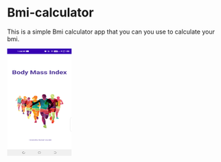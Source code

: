 # Bmi-calculator
This is a simple Bmi calculator app that you can you use to calculate your bmi.

<img src="scrrenshots/welcome.png" height="250px" width="150px">
